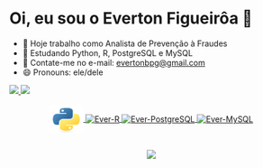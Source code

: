 <h1>Oi, eu sou o Everton Figueirôa 👋</h1>

* 🔭 Hoje trabalho como Analista de Prevenção à Fraudes 
* 🌱 Estudando Python, R, PostgreSQL e MySQL
* 👯 Contate-me no e-mail: evertonbpg@gmail.com
* 😄 Pronouns: ele/dele

<div>
  <a href="https://github.com/EvertonFigueiroa">
  <img height="160em" src="https://github-readme-stats.vercel.app/api?username=evertonfigueiroa&show_icons=true&theme=dark&include_all_commits=true&count_private=true"/>
  <img height="160em" src="https://github-readme-stats.vercel.app/api/top-langs/?username=evertonfigueiroa&layout=compact&langs_count=7&theme=dark"/>
</div>
<div align="center" style="display: inline_block"><br>
  <img align="center" alt="Ever-Python" height="50" width="60" src="https://raw.githubusercontent.com/devicons/devicon/master/icons/python/python-original.svg"/>
  <img align="center" alt="Ever-R" height="50" width="60" src="https://cdn.jsdelivr.net/gh/devicons/devicon/icons/rstudio/rstudio-original.svg"/>
  <img align="center" alt="Ever-PostgreSQL" height="50" width="60" src="https://cdn.jsdelivr.net/gh/devicons/devicon/icons/postgresql/postgresql-plain-wordmark.svg"/>
  <img align="center" alt="Ever-MySQL" height="50" width="60" src="https://cdn.jsdelivr.net/gh/devicons/devicon/icons/mysql/mysql-original-wordmark.svg"/>         
          
 ##
 
<div align="center"> 
  <a href="https://www.linkedin.com/in/evertonfigueiroa" target="_blank"><img src="https://img.shields.io/badge/-LinkedIn-%230077B5?style=for-the-badge&logo=linkedin&logoColor=white" target="_blank"> </a> 
</div>
